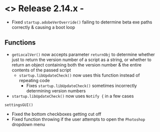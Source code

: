 # <> Release 2.14.x - 
- Fixed `startup.adobeVerOverride()` failing to determine beta exe paths correctly & causing a boot loop

## Functions
- `getLocalVer()` now accepts parameter `returnObj` to determine whether just to return the version number of a script as a string, or whether to return an object containing both the version number & the entire contents of the passed script
    - `startup.libUpdateCheck()` now uses this function instead of repeating code
        - Fixes `startup.libUpdateCheck()` sometimes incorrectly determining version numbers
- `startup.libUpdateCheck()` now uses `Notify {` in a few cases

`settingsGUI()`
- Fixed the bottom checkboxes getting cut off
- Fixed function throwing if the user attempts to open the `Photoshop` dropdown menu